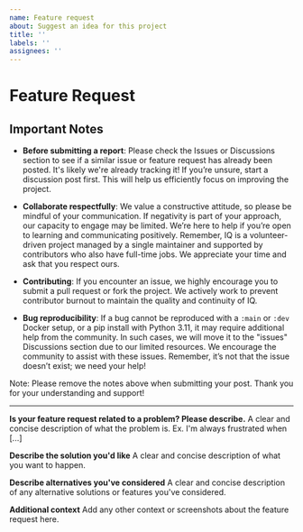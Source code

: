 ```yaml
---
name: Feature request
about: Suggest an idea for this project
title: ''
labels: ''
assignees: ''
---
```


# Feature Request

## Important Notes

- **Before submitting a report**: Please check the Issues or Discussions section to see if a similar issue or feature request has already been posted. It's likely we're already tracking it! If you’re unsure, start a discussion post first. This will help us efficiently focus on improving the project.

- **Collaborate respectfully**: We value a constructive attitude, so please be mindful of your communication. If negativity is part of your approach, our capacity to engage may be limited. We’re here to help if you’re open to learning and communicating positively. Remember, IQ is a volunteer-driven project managed by a single maintainer and supported by contributors who also have full-time jobs. We appreciate your time and ask that you respect ours.

- **Contributing**: If you encounter an issue, we highly encourage you to submit a pull request or fork the project. We actively work to prevent contributor burnout to maintain the quality and continuity of IQ.

- **Bug reproducibility**: If a bug cannot be reproduced with a `:main` or `:dev` Docker setup, or a pip install with Python 3.11, it may require additional help from the community. In such cases, we will move it to the "issues" Discussions section due to our limited resources. We encourage the community to assist with these issues. Remember, it’s not that the issue doesn’t exist; we need your help!

Note: Please remove the notes above when submitting your post. Thank you for your understanding and support!

---

**Is your feature request related to a problem? Please describe.**
A clear and concise description of what the problem is. Ex. I'm always frustrated when [...]

**Describe the solution you'd like**
A clear and concise description of what you want to happen.

**Describe alternatives you've considered**
A clear and concise description of any alternative solutions or features you've considered.

**Additional context**
Add any other context or screenshots about the feature request here.
